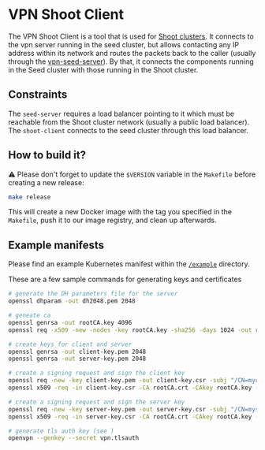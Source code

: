# VPN Shoot Client

The VPN Shoot Client is a tool that is used for [Shoot clusters](https://github.com/gardener/documentation/wiki/Architecture). It connects to the vpn server running in the seed cluster, but allows contacting any IP address within its network and routes the packets back to the caller (usually through the [vpn-seed-server](../seed-server)). By that, it connects the components running in the Seed cluster with those running in the Shoot cluster.

## Constraints

The `seed-server` requires a load balancer pointing to it which must be reachable from the Shoot cluster network (usually a public load balancer). The `shoot-client` connects to the seed cluster through this load balancer.

## How to build it?

:warning: Please don't forget to update the `$VERSION` variable in the `Makefile` before creating a new release:

```bash
make release
```

This will create a new Docker image with the tag you specified in the `Makefile`, push it to our image registry, and clean up afterwards.

## Example manifests

Please find an example Kubernetes manifest within the [`/example`](example) directory.

These are a few sample commands for generating keys and certificates

```bash
# generate the DH parameters file for the server
openssl dhparam -out dh2048.pem 2048

# geneate ca
openssl genrsa -out rootCA.key 4096
openssl req -x509 -new -nodes -key rootCA.key -sha256 -days 1024 -out rootCA.crt -subj "/CN=mycat"

# create keys for client and server
openssl genrsa -out client-key.pem 2048
openssl genrsa -out server-key.pem 2048

# create a signing request and sign the client key
openssl req -new -key client-key.pem -out client-key.csr -subj "/CN=myclient"
openssl x509 -req -in client-key.csr -CA rootCA.crt -CAkey rootCA.key -CAcreateserial -out client-cert.pem -days 500 -sha256

# create a signing request and sign the server key
openssl req -new -key server-key.pem -out server-key.csr -subj "/CN=myserver"
openssl x509 -req -in server-key.csr -CA rootCA.crt -CAkey rootCA.key -CAcreateserial -out server-cert.pem -days 500 -sha256

# generate tls auth key (see )
openvpn --genkey --secret vpn.tlsauth
```
